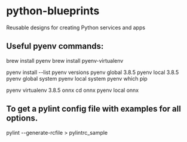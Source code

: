 # python-blueprints
Reusable designs for creating Python services and apps

## Useful pyenv commands:
brew install pyenv
brew install pyenv-virtualenv

pyenv install --list
pyenv versions
pyenv global 3.8.5
pyenv local 3.8.5
pyenv global system
pyenv local system
pyenv which pip

pyenv virtualenv 3.8.5 onnx
cd onnx
pyenv local onnx

## To get a pylint config file with examples for all options.
pylint --generate-rcfile > pylintrc_sample

